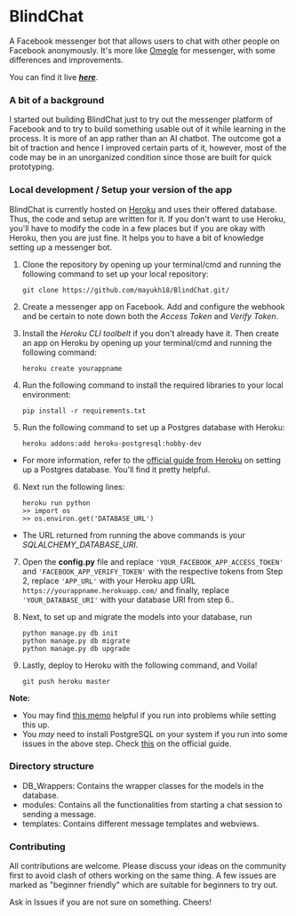# BlindChat

A Facebook messenger bot that allows users to chat with other people on Facebook anonymously. It's more like [Omegle](http://www.omegle.com/) for messenger, with some differences and improvements.



You can find it live [***here***](https://m.me/blindchat.go).





### A bit of a background

I started out building BlindChat just to try out the messenger platform of Facebook and to try to build something usable out of it while learning in the process. It is more of an app rather than an AI chatbot. The outcome got a bit of traction and hence I improved certain parts of it, however, most of the code may be in an unorganized condition since those are built for quick prototyping.





### Local development / Setup your version of the app

BlindChat is currently hosted on [Heroku](https://www.heroku.com/) and uses their offered database. Thus, the code and setup are written for it. If you don't want to use Heroku, you'll have to modify the code in a few places but if you are okay with Heroku, then you are just fine. It helps you to have a bit of knowledge setting up a messenger bot.



1. Clone the repository by opening up your terminal/cmd and running the following command to set up your local repository:
   ```
   git clone https://github.com/mayukh18/BlindChat.git/
   ```

2. Create a messenger app on Facebook. Add and configure the webhook and be certain to note down both the *Access Token* and *Verify Token*. 

3. Install the *Heroku CLI toolbelt* if you don't already have it. Then create an app on Heroku by opening up your terminal/cmd and running the following command:
   ```
   heroku create yourappname
   ```
 
4. Run the following command to install the required libraries to your local environment:
   ```
   pip install -r requirements.txt
   ```

5. Run the following command to set up a Postgres database with Heroku:
   ```
   heroku addons:add heroku-postgresql:hobby-dev
   ```
- For more information, refer to the [official guide from Heroku](https://devcenter.heroku.com/articles/heroku-postgresql#set-up-postgres-on-windows) on setting up a Postgres database. You'll find it pretty helpful.

6. Next run the following lines:
   ```
   heroku run python
   >> import os
   >> os.environ.get('DATABASE_URL')
   ```
- The URL returned from running the above commands is your *SQLALCHEMY_DATABASE_URI*.

7. Open the **config.py** file and replace `'YOUR_FACEBOOK_APP_ACCESS_TOKEN'` and `'FACEBOOK_APP_VERIFY_TOKEN'` with the respective tokens from Step 2, replace `'APP_URL'` with your Heroku app URL `https://yourappname.herokuapp.com/` and finally, replace `'YOUR_DATABASE_URI'` with your database URI from step 6..

8. Next, to set up and migrate the models into your database, run
   ```
   python manage.py db init
   python manage.py db migrate
   python manage.py db upgrade
   ```

9. Lastly, deploy to Heroku with the following command, and Voila!
   ```
   git push heroku master
   ```
   
**Note:**
- You may find [this memo](https://gist.github.com/mayukh18/2223bc8fc152631205abd7cbf1efdd41/) helpful if you run into problems while setting this up.
- You *may* need to install PostgreSQL on your system if you run into some issues in the above step. Check [this](https://devcenter.heroku.com/articles/heroku-postgresql#set-up-postgres-on-windows) on the official guide.



### Directory structure

- DB_Wrappers: Contains the wrapper classes for the models in the database.
- modules: Contains all the functionalities from starting a chat session to sending a message.
- templates: Contains different message templates and webviews.



### Contributing

All contributions are welcome. Please discuss your ideas on the community first to avoid clash of others working on the same thing. A few issues are marked as "beginner friendly" which are suitable for beginners to try out.

Ask in Issues if you are not sure on something. Cheers!
